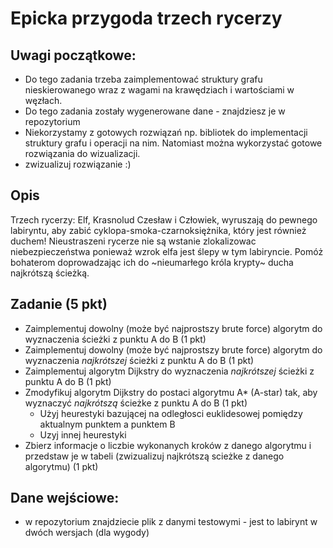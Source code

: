 # Epicka przygoda trzech rycerzy

## Uwagi początkowe:
- Do tego zadania trzeba zaimplementować struktury grafu nieskierowanego wraz z wagami na krawędziach i wartościami w węzłach.
- Do tego zadania zostały wygenerowane dane - znajdziesz je w repozytorium
- Niekorzystamy z gotowych rozwiązań np. bibliotek do implementacji struktury grafu i operacji na nim. Natomiast można wykorzystać gotowe rozwiązania do wizualizacji.
- zwizualizuj rozwiązanie :)

## Opis
Trzech rycerzy: Elf, Krasnolud Czesław i Człowiek, wyruszają do pewnego labiryntu, aby zabić cyklopa-smoka-czarnoksiężnika, który jest również duchem! Nieustraszeni rycerze nie są wstanie zlokalizowac niebezpieczeństwa ponieważ wzrok elfa jest ślepy w tym labiryncie. Pomóż bohaterom doprowadzając ich do ~nieumarłego króla krypty~ ducha najkrótszą ścieżką.

## Zadanie (5 pkt)
- Zaimplementuj dowolny (może być najprostszy brute force) algorytm do wyznaczenia ścieżki z punktu A do B (1 pkt)
- Zaimplementuj dowolny (może być najprostszy brute force) algorytm do wyznaczenia *najkrótszej* ścieżki z punktu A do B (1 pkt)
- Zaimplementuj algorytm Dijkstry do wyznaczenia *najkrótszej* ścieżki z punktu A do B (1 pkt)
- Zmodyfikuj algorytm Dijkstry do postaci algorytmu A* (A-star) tak, aby wyznaczyć *najkrótszą* ścieżke z punktu A do B (1 pkt)
  * Użyj heurestyki bazującej na odległosci euklidesowej pomiędzy aktualnym punktem a punktem B
  * Uzyj innej heurestyki
- Zbierz informacje o liczbie wykonanych kroków z danego algorytmu i przedstaw je w tabeli (zwizualizuj najkrótszą scieżke z danego algorytmu) (1 pkt)

## Dane wejściowe:
- w repozytorium znajdziecie plik z danymi testowymi - jest to labirynt w dwóch wersjach (dla wygody)

    
